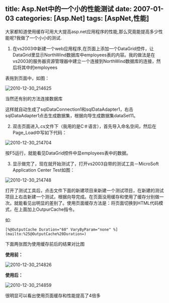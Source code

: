 title:  Asp.Net中的一个小的性能测试
date:  2007-01-03
categories: [Asp.Net]
tags:  [AspNet,性能]
---

大家都知道使用缓存可用大大提高asp.net应用程序的性能,那么究竟能提高多少性能呢?我做了一个小小的测试.

1. 在vs2003中新建一个web应用程序,在页面上添加一个DataGrid控件，让DataGrid里显示NorthWind数据库中employees表的内容。我的做法是在vs2003的服务器资源管理器中建立一个连接到NorthWind数据库的连接，然后将其中的employees
<!--more-->
表拖到页面中，如图：

![2010-12-30_214625](http://oec2003.qiniudn.com/2010-12-30_214625.gif)

当然还有别的方法连接数据库

这样就自动生成了sqlDataConnection1和sqlDataAdapter1，右击sqlDataAdapter1点击生成数据集，根据向导生成数据集dataSet11。

2. 双击页面进入.cs文件下（我用的是C＃语言），首先导入命名空间，然后在Page_Load中写如下代码：

![2010-12-30_214704](http://oec2003.qiniudn.com/2010-12-30_214704.gif)

按F5运行，就能看见DataGrid控件中显employees表中的数据。

3. 显示做完了，现在就开始测试了，打开vs2003自带的测试工具－MicroSoft Application Center Test如图：

![2010-12-30_214748](http://oec2003.qiniudn.com/2010-12-30_214748.gif)

打开了测试工具后，点击文件下面的新建项目来新建一个测试项目，在新建的测试项目上右击新建一个测试，根据向导完成。在页面没用缓存和使用了缓存分别做一次。就能看见出明显的差别了。使用页面缓存方法是：将页面切换到HTML代码模式，在上面加上OutpurCache指令。

如:

```
[%@OutputCache Duration="60" VaryByParam="none" %](mailto:%25@OutputCache%20Duration=)
```

下面两张图为使用缓存前后的结果对比图

**使用前：**

![2010-12-30_214826](http://oec2003.qiniudn.com/2010-12-30_214826.gif)


**使用后：**

![2010-12-30_214859](http://oec2003.qiniudn.com/2010-12-30_214859.gif)

很明显可以看出使用页面缓存和性能提高了4倍多


